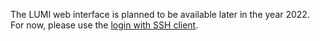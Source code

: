 
[logging-in]: ./loggingin.md



The LUMI web interface is planned to be available later in the year 2022. For now, please use the [login with SSH client][logging-in].




